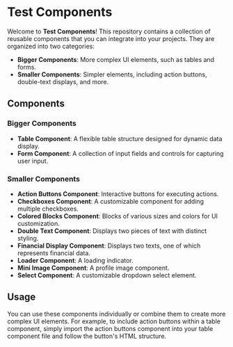 # Test Components

Welcome to **Test Components**! This repository contains a collection of reusable components that you can integrate into your projects. They are organized into two categories:

- **Bigger Components**: More complex UI elements, such as tables and forms.
- **Smaller Components**: Simpler elements, including action buttons, double-text displays, and more.

## Components

### Bigger Components

- **Table Component**: A flexible table structure designed for dynamic data display.
- **Form Component**: A collection of input fields and controls for capturing user input.

### Smaller Components

- **Action Buttons Component**: Interactive buttons for executing actions.
- **Checkboxes Component**: A customizable component for adding multiple checkboxes.
- **Colored Blocks Component**: Blocks of various sizes and colors for UI customization.
- **Double Text Component**: Displays two pieces of text with distinct styling.
- **Financial Display Component**: Displays two texts, one of which represents financial data.
- **Loader Component**: A loading indicator.
- **Mini Image Component**: A profile image component.
- **Select Component**: A customizable dropdown select element.

## Usage

You can use these components individually or combine them to create more complex UI elements. For example, to include action buttons within a table component, simply import the action buttons component into your table component file and follow the button's HTML structure.